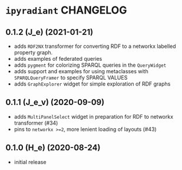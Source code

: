 # `ipyradiant` CHANGELOG

## 0.1.2 (J_e) (2021-01-21)

- adds `RDF2NX` transformer for converting RDF to a networkx labelled property graph.
- adds examples of federated queries
- adds `pygment` for colorizing SPARQL queries in the `QueryWidget`
- adds support and examples for using metaclasses with `SPARQLQueryFramer` to specify
  SPARQL VALUES
- adds `GraphExplorer` widget for simple exploration of RDF graphs

## 0.1.1 (J_e_v) (2020-09-09)

- adds `MultiPanelSelect` widget in preparation for RDF to networkx transformer (#34)
- pins to `networkx >=2`, more lenient loading of layouts (#43)

## 0.1.0 (H_e) (2020-08-24)

- initial release
